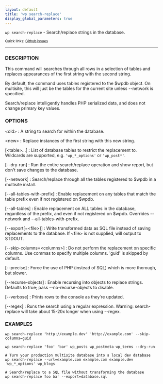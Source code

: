 ```yaml
---
layout: default
title: 'wp search-replace'
display_global_parameters: true
---
```


`wp search-replace` - Search/replace strings in the database.

<small>Quick links: <a href="https://github.com/wp-cli/wp-cli/issues?q=is%3Aopen+label%3Acommand%3Asearch-replace+sort%3Aupdated-desc">Github issues</a></small>

<hr />

### DESCRIPTION

This command will searches through all rows in a selection of tables
and replaces appearances of the first string with the second string.

By default, the command uses tables registered to the $wpdb object. On
multisite, this will just be the tables for the current site unless
\--network is specified.

Search/replace intelligently handles PHP serialized data, and does not
change primary key values.

### OPTIONS

&lt;old&gt;
: A string to search for within the database.

&lt;new&gt;
: Replace instances of the first string with this new string.

[&lt;table&gt;...]
: List of database tables to restrict the replacement to. Wildcards are
supported, e.g. `'wp_*_options'` or `'wp_post*'`.

[\--dry-run]
: Run the entire search/replace operation and show report, but don't save
changes to the database.

[\--network]
: Search/replace through all the tables registered to $wpdb in a
multisite install.

[\--all-tables-with-prefix]
: Enable replacement on any tables that match the table prefix even if
not registered on $wpdb.

[\--all-tables]
: Enable replacement on ALL tables in the database, regardless of the
prefix, and even if not registered on $wpdb. Overrides --network
and --all-tables-with-prefix.

[\--export[=&lt;file&gt;]]
: Write transformed data as SQL file instead of saving replacements to
the database. If &lt;file&gt; is not supplied, will output to STDOUT.

[\--skip-columns=&lt;columns&gt;]
: Do not perform the replacement on specific columns. Use commas to
specify multiple columns. 'guid' is skipped by default.

[\--precise]
: Force the use of PHP (instead of SQL) which is more thorough,
but slower.

[\--recurse-objects]
: Enable recursing into objects to replace strings. Defaults to true;
pass --no-recurse-objects to disable.

[\--verbose]
: Prints rows to the console as they're updated.

[\--regex]
: Runs the search using a regular expression. Warning: search-replace
will take about 15-20x longer when using --regex.

### EXAMPLES

    wp search-replace 'http://example.dev' 'http://example.com' --skip-columns=guid

    wp search-replace 'foo' 'bar' wp_posts wp_postmeta wp_terms --dry-run

    # Turn your production multisite database into a local dev database
    wp search-replace --url=example.com example.com example.dev 'wp_*_options' wp_blogs

    # Search/replace to a SQL file without transforming the database
    wp search-replace foo bar --export=database.sql



